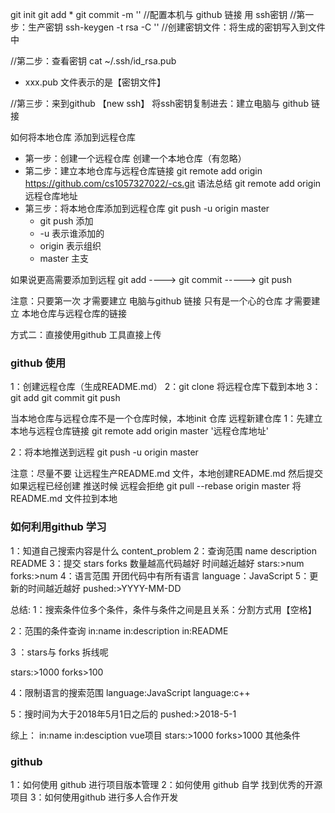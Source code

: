 git init
git add *
git commit -m ''
//配置本机与 github 链接 用 ssh密钥
//第一步：生产密钥 ssh-keygen -t rsa -C ''
//创建密钥文件：将生成的密钥写入到文件中

//第二步：查看密钥 cat ~/.ssh/id_rsa.pub
- xxx.pub 文件表示的是【密钥文件】

//第三步：来到github 【new ssh】 将ssh密钥复制进去：建立电脑与 github 链接

如何将本地仓库 添加到远程仓库
- 第一步：创建一个远程仓库 创建一个本地仓库（有忽略）
- 第二步：建立本地仓库与远程仓库链接 
    git remote add origin https://github.com/cs1057327022/-cs.git
    语法总结  git remote add origin 远程仓库地址
- 第三步：将本地仓库添加到远程仓库 git push -u origin master
    - git push 添加
    - -u 表示谁添加的
    - origin 表示组织
    - master 主支

如果说更高需要添加到远程
    git add ----> git commit -----> git push

注意：只要第一次 才需要建立 电脑与github 链接
    只有是一个心的仓库 才需要建立 本地仓库与远程仓库的链接

方式二：直接使用github 工具直接上传

### github 使用
1：创建远程仓库（生成README.md）
2：git clone 将远程仓库下载到本地
3：git add git commit git push

当本地仓库与远程仓库不是一个仓库时候，本地init 仓库 远程新建仓库
1：先建立本地与远程仓库链接
    git remote add origin master '远程仓库地址'

2：将本地推送到远程
    git push -u origin master

注意：尽量不要 让远程生产README.md 文件，本地创建README.md 然后提交
    如果远程已经创建 推送时候 远程会拒绝
    git pull --rebase origin master  将README.md 文件拉到本地

### 如何利用github 学习
1：知道自己搜索内容是什么 content_problem
2：查询范围 name description README
3：提交 stars forks 数量越高代码越好 时间越近越好 stars:>num forks:>num
4：语言范围 开团代码中有所有语言 language：JavaScript
5：更新的时间越近越好 pushed:>YYYY-MM-DD

总结:
1：搜索条件位多个条件，条件与条件之间是且关系：分割方式用【空格】


2：范围的条件查询 
in:name  in:description  in:README

3 ：stars与 forks 拆线呢
 
stars:>1000  forks>100

4：限制语言的搜索范围
language:JavaScript language:c++

5：搜时间为大于2018年5月1日之后的
pushed:>2018-5-1

综上：
in:name in:desciption vue项目 stars:>1000 forks>1000 其他条件



### github
1：如何使用 github 进行项目版本管理
2：如何使用 github 自学 找到优秀的开源项目 
3：如何使用github 进行多人合作开发